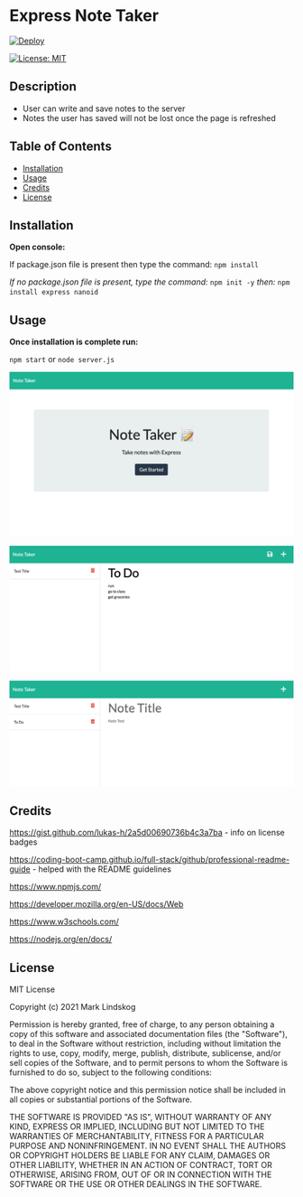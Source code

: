 # Express Note Taker

[![Deploy](https://www.herokucdn.com/deploy/button.svg)](https://damp-dawn-04585.herokuapp.com/)

[![License: MIT](https://img.shields.io/badge/License-MIT-yellow.svg)](https://opensource.org/licenses/MIT)

## Description

- User can write and save notes to the server
- Notes the user has saved will not be lost once the page is refreshed

## Table of Contents

- [Installation](#installation)
- [Usage](#usage)
- [Credits](#credits)
- [License](#license)

## Installation

**Open console:**

If package.json file is present then type the command: `npm install`

_If no package.json file is present, type the command:_ `npm init -y` _then:_ `npm install express nanoid`

## Usage

**Once installation is complete run:**

`npm start` or `node server.js`

![Screenshot of home screen of note taker](./img/note_taker-home.png)

![Screenshot of To DO list before being saved](./img/nt-new_note.png)

![Screenshot of To Do list after being saved](./img/nt-saved_note.png)

## Credits

https://gist.github.com/lukas-h/2a5d00690736b4c3a7ba - info on license badges

https://coding-boot-camp.github.io/full-stack/github/professional-readme-guide - helped with the README guidelines

https://www.npmjs.com/

https://developer.mozilla.org/en-US/docs/Web

https://www.w3schools.com/

https://nodejs.org/en/docs/

## License

MIT License

Copyright (c) 2021 Mark Lindskog

Permission is hereby granted, free of charge, to any person obtaining a copy
of this software and associated documentation files (the "Software"), to deal
in the Software without restriction, including without limitation the rights
to use, copy, modify, merge, publish, distribute, sublicense, and/or sell
copies of the Software, and to permit persons to whom the Software is
furnished to do so, subject to the following conditions:

The above copyright notice and this permission notice shall be included in all
copies or substantial portions of the Software.

THE SOFTWARE IS PROVIDED "AS IS", WITHOUT WARRANTY OF ANY KIND, EXPRESS OR
IMPLIED, INCLUDING BUT NOT LIMITED TO THE WARRANTIES OF MERCHANTABILITY,
FITNESS FOR A PARTICULAR PURPOSE AND NONINFRINGEMENT. IN NO EVENT SHALL THE
AUTHORS OR COPYRIGHT HOLDERS BE LIABLE FOR ANY CLAIM, DAMAGES OR OTHER
LIABILITY, WHETHER IN AN ACTION OF CONTRACT, TORT OR OTHERWISE, ARISING FROM,
OUT OF OR IN CONNECTION WITH THE SOFTWARE OR THE USE OR OTHER DEALINGS IN THE
SOFTWARE.
